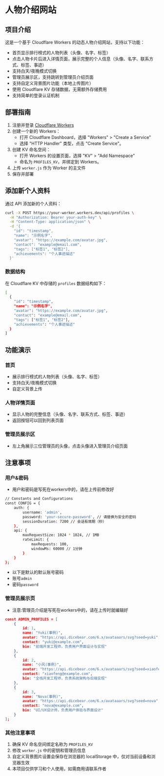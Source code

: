 # 人物介绍网站

## 项目介绍
这是一个基于 Cloudflare Workers 的动态人物介绍网站，支持以下功能：
- 首页显示排行榜式的人物列表（头像、名字、标签）
- 点击人物卡片后进入详情页面，展示完整的个人信息（头像、名字、联系方式、标签、事迹）
- 支持白天/夜晚模式切换
- 管理员展示区，支持跳转到管理员介绍页面
- 支持自定义背景图片功能（本地上传图片）
- 使用 Cloudflare KV 存储数据，无需额外存储费用
- 支持简单的登录认证机制

## 部署指南
1. 注册并登录 [Cloudflare Workers](https://workers.cloudflare.com/)
2. 创建一个新的 Workers：
   - 打开 Cloudflare Dashboard，选择 "Workers" > "Create a Service"
   - 选择 "HTTP Handler" 类型，点击 "Create Service"。
3. 创建 KV 命名空间：
   - 打开 Workers 的设置页面，选择 "KV" > "Add Namespace"
   - 命名为 `PROFILES_KV`，并绑定到 Workers。
4. 上传 `worker.js` 作为 Worker 的主文件
5. 保存并部署

## 添加新个人资料
通过 API 添加新的个人资料：
```bash
curl -X POST https://your-worker.workers.dev/api/profiles \
  -H "Authorization: Bearer your-auth-key" \
  -H "Content-Type: application/json" \
  -d '{
    "id": "timestamp",
    "name": "示例名字",
    "avatar": "https://example.com/avatar.jpg",
    "contact": "example@email.com",
    "tags": ["标签1", "标签2"],
    "achievements": "个人事迹描述"
  }'
```

### 数据结构
在 Cloudflare KV 中存储的 `profiles` 数据结构如下：
```bash
[
  {
    "id": "timestamp",
    "name": "示例名字",
    "avatar": "https://example.com/avatar.jpg",
    "contact": "example@email.com",
    "tags": ["标签1", "标签2"],
    "achievements": "个人事迹描述"
  }
]
```


## 功能演示
### 首页
- 展示排行榜式的人物列表（头像、名字、标签）
- 支持白天/夜晚模式切换
- 自定义背景上传

### 人物详情页面
- 显示人物的完整信息（头像、名字、联系方式、标签、事迹）
- 返回按钮可以回到列表页面

### 管理员展示区
- 左上角展示三位管理员的头像，点击头像进入管理员介绍页面

## 注意事项
### 用户&密码
- 用户和密码是写死在workers中的，请在上传前修改好
```bash
// Constants and Configurations
const CONFIG = {
    auth: {
        username: 'admin',
        password: 'your-secure-password', // 请替换为安全的密码
        sessionDuration: 7200 // 会话有效期（秒）
    },
    api: {
        maxRequestSize: 1024 * 1024, // 1MB
        rateLimit: {
            maxRequests: 100,
            windowMs: 60000 // 1分钟
        }
    }
};
```
- 以下是默认的默认账号密码
- 账号`admin`
- 密码`password`

### 管理员展示页
- 注意:管理员介绍是写死在workers中的，请在上传时就编辑好
```json
const ADMIN_PROFILES = [
    {
        id: 1,
        name: "Yuki(事例)",
        avatar: "https://api.dicebear.com/6.x/avataaars/svg?seed=yuki",
        contact: "yuki@example.com",
        bio: "前端开发工程师，负责用户界面设计与实现"
    },
    {
        id: 2,
        name: "小风(事例)",
        avatar: "https://api.dicebear.com/6.x/avataaars/svg?seed=xiaofen",
        contact: "xiaofeng@example.com",
        bio: "全栈开发工程师，负责系统架构与后端实现"
    },
    {
        id: 3,
        name: "Nova(事例)",
        avatar: "https://api.dicebear.com/6.x/avataaars/svg?seed=nova",
        contact: "nova@example.com",
        bio: "UI/UX设计师，负责用户体验与界面设计"
    }
];
```
### 其他注意事项
1. 确保 KV 命名空间绑定名称为 `PROFILES_KV`
2. 修改 `worker.js` 中的密钥和管理员信息
3. 自定义背景图片设置会保存在浏览器的 localStorage 中，仅对当前设备和浏览器生效
4. 本项目仅供学习和个人使用，如需商用请联系作者